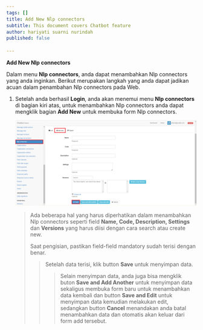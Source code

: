 ```yaml
---
tags: []
title: Add New Nlp connectors
subtitle: This document covers Chatbot feature
author: hariyati suarni nurindah
published: false

---
```

**Add New Nlp connectors**

Dalam menu **Nlp connectors**, anda dapat menambahkan Nlp connectors yang anda inginkan. Berikut merupakan langkah yang anda dapat jadikan acuan dalam penambahan Nlp connectors pada Web.

1. Setelah anda berhasil **Login**, anda akan menemui menu **Nlp connectors** di bagian kiri atas, untuk menambahkan Nlp connectors anda dapat mengklik bagian **Add New** untuk membuka form Nlp connectors.

   ![](/uploads/nip-update5.PNG)

   > Ada beberapa hal yang harus diperhatikan dalam menambahkan Nlp connectors seperti field **Name, Code, Description, Settings** dan **Versions** yang harus diisi dengan cara search atau create new.
   >
   > Saat pengisian, pastikan field-field mandatory sudah terisi dengan benar.
   >
   > > Setelah data terisi, klik button **Save** untuk menyimpan data.
   > >
   > > > Selain menyimpan data, anda juga bisa mengklik buton **Save and Add Another** untuk menyimpan data sekaligus membuka form baru untuk menambahkan data kembali dan button **Save and Edit** untuk menyimpan data kemudian melakukan edit, sedangkan button **Cancel** menandakan anda batal menambahkan data dan otomatis akan keluar dari form add tersebut.